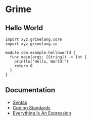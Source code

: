# Grime

## Hello World

```
import xyz.grimelang.core
import xyz.grimelang.io

module com.example.helloworld {
  func main(args: [String]) -> Int {
    println("Hello, World!")
    return 0
  }
}
```

## Documentation

* [Syntax](https://edward-0.github.io/grime/syntax)
* [Coding Standards](https://edward-0.github.io/grime/codingStandards)
* [Everything Is An Expression](https://edward-0.github.io/grime/everythingIsAnExpr)
